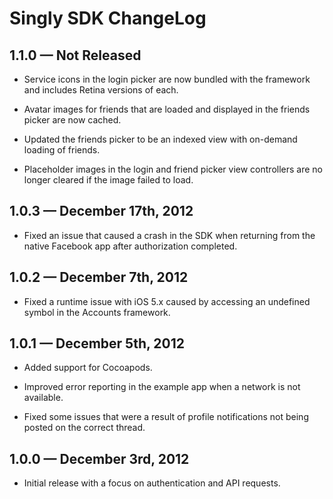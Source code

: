
# Singly SDK ChangeLog

## 1.1.0 — Not Released

* Service icons in the login picker are now bundled with the framework and
  includes Retina versions of each.

* Avatar images for friends that are loaded and displayed in the friends picker
  are now cached.

* Updated the friends picker to be an indexed view with on-demand loading of
  friends.

* Placeholder images in the login and friend picker view controllers are no
  longer cleared if the image failed to load.

## 1.0.3 — December 17th, 2012

* Fixed an issue that caused a crash in the SDK when returning from the native
  Facebook app after authorization completed.

## 1.0.2 — December 7th, 2012

* Fixed a runtime issue with iOS 5.x caused by accessing an undefined symbol in
  the Accounts framework.

## 1.0.1 — December 5th, 2012

* Added support for Cocoapods.

* Improved error reporting in the example app when a network is not available.

* Fixed some issues that were a result of profile notifications not being posted
  on the correct thread.

## 1.0.0 — December 3rd, 2012

* Initial release with a focus on authentication and API requests.
